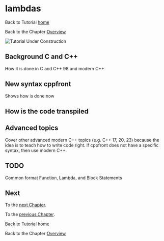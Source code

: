 # lambdas


Back to Tutorial [home](../README.md)

Back to the Chapter [Overview](Overview.md)

![Tutorial Under Construction](../TutorialUnderConstruction.png)

## Background C and C++

How it is done in C and C++ 98 and modern C++

## New syntax cppfront

Shows how is done now


## How is the code transpiled

## Advanced topics

Cover other advanced modern C++ topics (e.g. C++ 17, 20, 23) because the idea is to teach how to write code right.
If cppfront does not have a specific syntax, then use modern C++.

## TODO

Common format Function, Lambda, and Block Statements


## Next

To the [next Chapter](Scope_Lifetime.md).

To the [previous Chapter](Parameters.md).

Back to Tutorial [home](../README.md)

Back to the Chapter [Overview](Overview.md)
